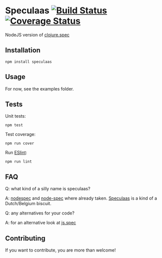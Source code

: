Speculaas [![Build Status](https://travis-ci.org/mrijk/nodespec.svg)](https://travis-ci.org/mrijk/nodespec)
[![Coverage Status](https://coveralls.io/repos/github/mrijk/nodespec/badge.svg?branch=master)](https://coveralls.io/github/mrijk/nodespec?branch=master)
======

NodeJS version of [clojure.spec](http://clojure.org/about/spec)

## Installation

`npm install speculaas`

## Usage

For now, see the examples folder.

## Tests

Unit tests:

`npm test`

Test coverage:

`npm run cover`

Run [ESlint](http://eslint.org):

`npm run lint`

## FAQ

Q: what kind of a silly name is speculaas?

A: [nodespec](https://www.npmjs.com/package/nodespec) and [node-spec](https://www.npmjs.com/package/node-spec) where already taken. [Speculaas](https://en.wikipedia.org/wiki/Speculaas) is a kind of a Dutch/Belgium biscuit.

Q: any alternatives for your code?

A: for an alternative look at [js.spec](http://js-spec.online)

## Contributing

If you want to contribute, you are more than welcome!

